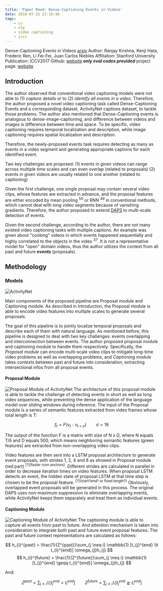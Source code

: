 ```yaml
---
title: 'Paper Read: Dense-Captioning Events in Videos'
date: 2018-07-31 22:16:46
tags: 
	- cv 
	- nlp
	- video captioning
	- iccv
---
```


Dense-Captioning Events in Videos [arxiv](https://arxiv.org/abs/1705.00754)
Author: Ranjay Krishna, Kenji Hata, Frederic Ren, Li Fei-Fei, Juan Carlos Niebles
Affiliation: Stanford University
Publication: ICCV2017
Github: [website](https://github.com/ranjaykrishna/densevid_eval) ***only eval codes provided***
project page: [website](https://cs.stanford.edu/people/ranjaykrishna/densevid/)

<!-- more -->

## Introduction

The author observed that conventional video captioning models were not able to (1) *capture details* or to (2) *identify all events in a video*. Therefore, the author proposed a novel video captioning task called Dense-Captioning Events and a corresponding dataset, ActivityNet captions dataset, to tackle those problems. The author also mentioned that Dense-Captioning events is analogous to dense-image-captioning, and difference between videos and images is difference between time and space. To be specific, video captioning requires temporal localization and description, while image captioning requires spatial localization and description.

Therefore, the newly-proposed events task requires detecting as many as events in a video segment and generating appropriate captions for each identified event. 

Two key challenges are proposed: 
(1) events in given videos can range across multiple time scales and can even overlap (related to proposals)
(2) events in given videos are usually related to one another (related to captioning)

Given the first challenge, one single proposal may contain several video clips, whose features are extracted in advance, and the proposal features are either encoded by mean pooling <sup>50</sup> or RNN <sup>49</sup> in conventional methods, which cannot deal with long video segments because of vanishing gradients. Therefore, the author proposed to extend [DAPS]() to multi-scale detection of events.

Given the second challenge, according to the author, there are not many existed video captioning tasks with multiple captions. An example was given about "cooking" videos in which events happened sequentially and highly correlated to the objects in the video <sup>37</sup>. It is not a representative model for "open" domain videos, thus the author utilizes the context from all past and future ***events*** (proposals).

## Methodology

### Models

![ActivityNet](model.jpg)

Main components of the proposed pipeline are Proposal module and Captioning module. As described in Introduction, the Proposal module is able to encode video features into multiple scales to generate several proposals. 

The goal of this pipeline is to jointly localize temporal proposals and describe each of them with natural language. As mentioned before, this pipeline is designed to deal with two key challenges: events overlapping and interconnection between events. The author proposed proposal module and captioning module to handle them respectively. Specifically, the *Proposal module* can encode multi-scale video clips to mitigate long-time video problems as well as overlapping problems, and *Captioning module* takes contexts between past and future into consideration, extracting intersectional infos from all proposal events. 

#### Proposal Module
<!-- The Proposal module is a modification from [DAPS](), and DAPS pipelines are as follows: -->

<!-- ![DAPs](daps_model.jpg) -->

![Proposal Module of ActivityNet](proposal_model.jpg)
The architecture of this proposal module is able to tackle the challenge of detecting events in short as well as long video sequences, while preventing the dense application of the language model over sliding windows during inference. The input of the Proposal module is a series of semantic features extracted from video frames whose total length is T: 

$$
f_t = F(v_t : v_{t+\sigma})  \hspace{2em} \sigma = 16
$$

The output of the function F is a matrix with size of N x D, where N equals T/δ and D equals 500, which means neighboring semantic features (green features) are extracted from non-overlapping video clips.

Video features are then sent into a LSTM proposal architecture to generate event proposals, with strides 1, 2, 4 and 8 as showed in Proposal module (red part) <sup>[?](faster rcnn anchors)</sup>. Different strides are calculated in parallel in order to decrease iteration times on video features. When proposal LSTM detects an event, the hidden state of proposal LSTM at that time step is chosen to be the proposal feature. <sup>[?](start?end? or fixed length?)</sup> Obviously, overlapped event proposals will be generated in this process. The original DAPS uses non-maximum suppression to eliminate overlapping events, while ActivityNet keeps them separately and treat them as individual events. 

#### Captioning Module

![Captioning Module of ActivityNet](captioning_model.jpg)
The captioning module is able to capture all events from past to future. And attention mechanism is taken into consideration to integrate both past and future event proposal features. The past and future context representations are calculated as follows:

$$
h_{i}^{past} = \frac{1}{Z^{past}}\sum_{j \neq i} \mathbb{1} [t_{j}^{end} \lt t_{i}^{end}] \omega_{j}h_{j}
$$
$$
h_{i}^{future} = \frac{1}{Z^{future}}\sum_{j \neq i} \mathbb{1} [t_{j}^{end} \geqq t_{i}^{end}] \omega_{j}h_{j}
$$

And:

$$
Z^{past} = \sum_{j \neq i} \mathbb{1} [t_{j}^{end} \lt t_{i}^{end}] \hspace{2em} Z^{future} = \sum_{j \neq i} \mathbb{1} [t_{j}^{end} \geqq t_{i}^{end}]
$$